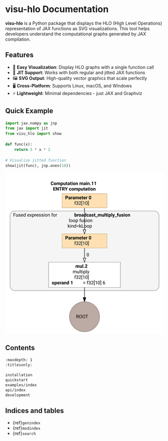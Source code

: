 # visu-hlo Documentation

**visu-hlo** is a Python package that displays the HLO (High Level Operations) representation of JAX functions as SVG visualizations. This tool helps developers understand the computational graphs generated by JAX compilation.

## Features

- 🎯 **Easy Visualization**: Display HLO graphs with a single function call
- 🔄 **JIT Support**: Works with both regular and jitted JAX functions
- 🖼️ **SVG Output**: High-quality vector graphics that scale perfectly
- 🖥️ **Cross-Platform**: Supports Linux, macOS, and Windows
- ⚡ **Lightweight**: Minimal dependencies - just JAX and Graphviz

## Quick Example

```python
import jax.numpy as jnp
from jax import jit
from visu_hlo import show

def func(x):
    return 3 * x * 2

# Visualize jitted function
show(jit(func), jnp.ones(10))
```
![Jitted Function HLO](examples/jitted_function.svg)


## Contents

```{toctree}
:maxdepth: 1
:titlesonly:

installation
quickstart
examples/index
api/index
development
```

## Indices and tables

- {ref}`genindex`
- {ref}`modindex`
- {ref}`search`

